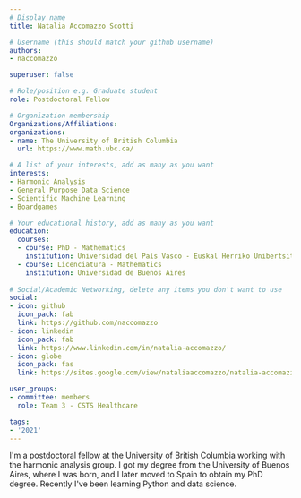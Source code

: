 ```yaml
---
# Display name
title: Natalia Accomazzo Scotti

# Username (this should match your github username)
authors:
- naccomazzo

superuser: false

# Role/position e.g. Graduate student
role: Postdoctoral Fellow

# Organization membership
Organizations/Affiliations:
organizations:
- name: The University of British Columbia
  url: https://www.math.ubc.ca/

# A list of your interests, add as many as you want
interests:
- Harmonic Analysis
- General Purpose Data Science
- Scientific Machine Learning
- Boardgames

# Your educational history, add as many as you want
education:
  courses:
  - course: PhD - Mathematics
    institution: Universidad del País Vasco - Euskal Herriko Unibertsitatea
  - course: Licenciatura - Mathematics
    institution: Universidad de Buenos Aires
    
# Social/Academic Networking, delete any items you don't want to use
social:
- icon: github
  icon_pack: fab
  link: https://github.com/naccomazzo
- icon: linkedin
  icon_pack: fab
  link: https://www.linkedin.com/in/natalia-accomazzo/
- icon: globe
  icon_pack: fas
  link: https://sites.google.com/view/nataliaaccomazzo/natalia-accomazzo

user_groups:
- committee: members
  role: Team 3 - CSTS Healthcare

tags:
- '2021'
---
```


I'm a postdoctoral fellow at the University of British Columbia working with the harmonic analysis group. I got my degree from the University of Buenos Aires, where I was born, and I later moved to Spain to obtain my PhD degree. Recently I've been learning Python and data science.
